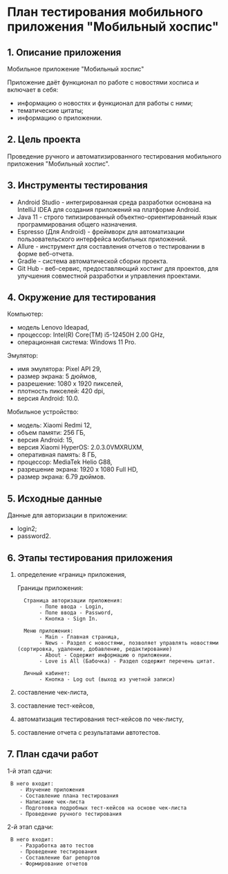 # План тестирования мобильного приложения "Мобильный хоспис"
## 1. Описание приложения

Мобильное приложение "Мобильный хоспис"

Приложение даёт функционал по работе с новостями хосписа и включает в себя:
 - информацию о новостях и функционал для работы с ними;
 - тематические цитаты;
 - информацию о приложении.

## 2. Цель проекта

Проведение ручного и автоматизированного тестирования мобильного приложения "Мобильный хоспис".

## 3. Инструменты тестирования

 - Android Studio - интегрированная среда разработки основана на IntelliJ IDEA для создания приложений на платформе Android.
 - Java 11 - строго типизированный объектно-ориентированный язык программирования общего назначения.
 - Espresso (Для Android) - фреймворк для автоматизации пользовательского интерфейса мобильных приложений.
 - Allure - инструмент для составления отчетов о тестировании в форме веб-отчета.
 - Gradle - система автоматической сборки проекта.
 - Git Hub - веб-сервис, предоставляющий хостинг для проектов, для улучшения совместной разработки и управления проектами.

## 4. Окружение для тестирования

Компьютер: 
 - модель Lenovo Ideapad, 
 - процессор: Intel(R) Core(TM) i5-12450H   2.00 GHz, 
 - операционная система: Windows 11 Pro.

Эмулятор: 
 - имя эмулятора: Pixel API 29,
 - размер экрана: 5 дюймов,
 - разрешение: 1080 x 1920 пикселей,
 - плотность пикселей: 420 dpi,
 - версия Android: 10.0.

Мобильное устройство:
 - модель: Xiaomi Redmi 12,
 - объем памяти: 256 ГБ,
 - версия Android: 15,
 - версия Xiaomi HyperOS: 2.0.3.0VMXRUXM,
 - оперативная память: 8 ГБ,
 - процессор: MediaTek Helio G88,
 - разрешение экрана: 1920 x 1080 Full HD,
 - размер экрана: 6.79 дюймов.

## 5. Исходные данные

Данные для авторизации в приложении:
 - login2;
 - password2.

## 6. Этапы тестирования приложения

1. определение «границ» приложения,

      Границы приложения:

         Страница авторизации приложения:
              - Поле ввода - Login,
              - Поле ввода - Password,
              - Кнопка - Sign In.
     
         Меню приложения:
              - Main - Главная страница,
              - News - Раздел с новостями, позволяет управлять новостями (сортировка, удаление, добавление, редактирование)
              - About - Содержит информацию о приложении.
              - Love is All (Бабочка) - Раздел содержит перечень цитат.
     
         Личный кабинет:
              - Кнопка - Log out (выход из учетной записи)

2. составление чек-листа,
3. составление тест-кейсов,
4. автоматизация тестирования тест-кейсов по чек-листу,
5. составление отчета с результатами автотестов.

## 7. План сдачи работ

1-й этап сдачи:

     В него входит:
        - Изучение приложения
        - Составление плана тестирования
        - Написание чек-листа
        - Подготовка подробных тест-кейсов на основе чек-листа
        - Проведение ручного тестирования

2-й этап сдачи:

     В него входит:
        - Разработка авто тестов
        - Проведение тестирования
        - Составление баг репортов
        - Формирование отчетов
